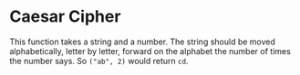 # Caesar Cipher

This function takes a string and a number. The string should be moved alphabetically, letter by letter, forward on the alphabet the number of times the number says. So `("ab", 2)` would return `cd`.